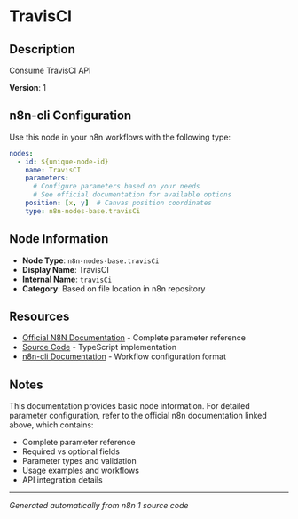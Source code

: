 # TravisCI

## Description

Consume TravisCI API

**Version**: 1

## n8n-cli Configuration

Use this node in your n8n workflows with the following type:

```yaml
nodes:
  - id: ${unique-node-id}
    name: TravisCI
    parameters:
      # Configure parameters based on your needs
      # See official documentation for available options
    position: [x, y]  # Canvas position coordinates
    type: n8n-nodes-base.travisCi
```

## Node Information

- **Node Type**: `n8n-nodes-base.travisCi`
- **Display Name**: TravisCI
- **Internal Name**: `travisCi`
- **Category**: Based on file location in n8n repository

## Resources

- [Official N8N Documentation](https://docs.n8n.io/integrations/builtin/app-nodes/n8n-nodes-base.travisci/) - Complete parameter reference
- [Source Code](https://github.com/n8n-io/n8n/blob/master/packages/nodes-base/nodes/TravisCi/TravisCi.node.ts) - TypeScript implementation
- [n8n-cli Documentation](https://github.com/edenreich/n8n-cli) - Workflow configuration format

## Notes

This documentation provides basic node information. For detailed parameter configuration, 
refer to the official n8n documentation linked above, which contains:

- Complete parameter reference
- Required vs optional fields
- Parameter types and validation
- Usage examples and workflows
- API integration details

---
*Generated automatically from n8n 1 source code*
